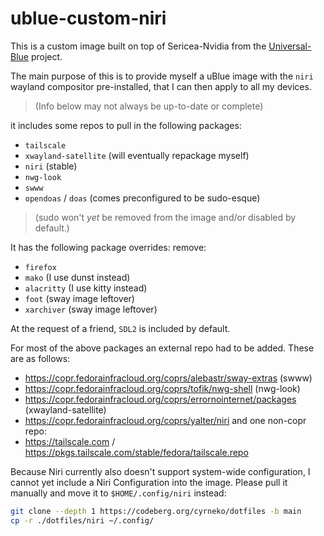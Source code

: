 # ublue-custom-niri

This is a custom image built on top of Sericea-Nvidia from the [Universal-Blue](https://universal-blue.org) project.

The main purpose of this is to provide myself a uBlue image with the `niri` wayland compositor pre-installed, that I can then apply to all my devices.

> (Info below may not always be up-to-date or complete)

it includes some repos to pull in the following packages:

- `tailscale`
- `xwayland-satellite` (will eventually repackage myself)
- `niri` (stable)
- `nwg-look`
- `swww`
- `opendoas` / `doas` (comes preconfigured to be sudo-esque)
> (sudo won't *yet* be removed from the image and/or disabled by default.)

It has the following package overrides:
remove:

- `firefox`
- `mako` (I use dunst instead)
- `alacritty` (I use kitty instead)
- `foot` (sway image leftover)
- `xarchiver` (sway image leftover)

At the request of a friend, `SDL2` is included by default.

For most of the above packages an external repo had to be added. These are as follows:

- https://copr.fedorainfracloud.org/coprs/alebastr/sway-extras (swww)
- https://copr.fedorainfracloud.org/coprs/tofik/nwg-shell (nwg-look)
- https://copr.fedorainfracloud.org/coprs/errornointernet/packages (xwayland-satellite)
- https://copr.fedorainfracloud.org/coprs/yalter/niri
and one non-copr repo:
- https://tailscale.com / https://pkgs.tailscale.com/stable/fedora/tailscale.repo

Because Niri currently also doesn't support system-wide configuration, I cannot yet include a Niri Configuration into the image. Please pull it manually and move it to `$HOME/.config/niri` instead:

```bash
git clone --depth 1 https://codeberg.org/cyrneko/dotfiles -b main
cp -r ./dotfiles/niri ~/.config/
```
